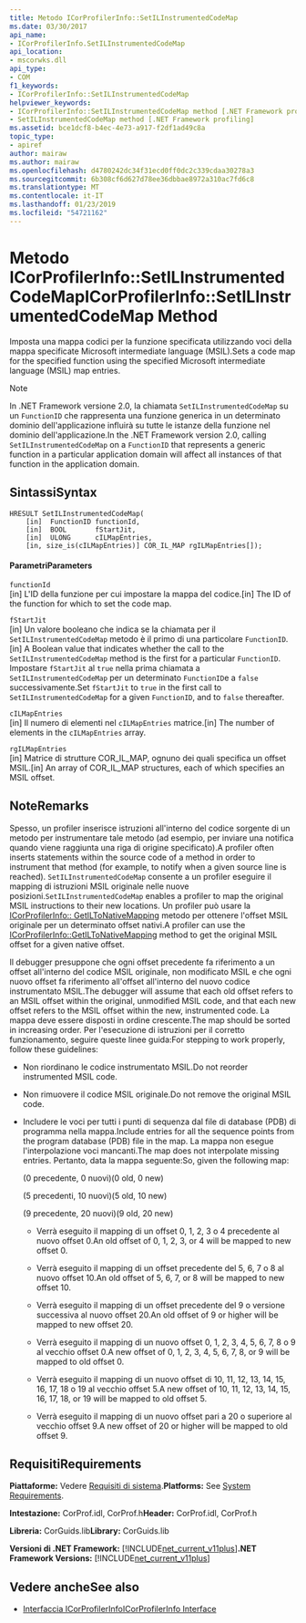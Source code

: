 ```yaml
---
title: Metodo ICorProfilerInfo::SetILInstrumentedCodeMap
ms.date: 03/30/2017
api_name:
- ICorProfilerInfo.SetILInstrumentedCodeMap
api_location:
- mscorwks.dll
api_type:
- COM
f1_keywords:
- ICorProfilerInfo::SetILInstrumentedCodeMap
helpviewer_keywords:
- ICorProfilerInfo::SetILInstrumentedCodeMap method [.NET Framework profiling]
- SetILInstrumentedCodeMap method [.NET Framework profiling]
ms.assetid: bce1dcf8-b4ec-4e73-a917-f2df1ad49c8a
topic_type:
- apiref
author: mairaw
ms.author: mairaw
ms.openlocfilehash: d4780242dc34f31ecd0ff0dc2c339cdaa30278a3
ms.sourcegitcommit: 6b308cf6d627d78ee36dbbae8972a310ac7fd6c8
ms.translationtype: MT
ms.contentlocale: it-IT
ms.lasthandoff: 01/23/2019
ms.locfileid: "54721162"
---
```

# <a name="icorprofilerinfosetilinstrumentedcodemap-method"></a><span data-ttu-id="659c2-102">Metodo ICorProfilerInfo::SetILInstrumentedCodeMap</span><span class="sxs-lookup"><span data-stu-id="659c2-102">ICorProfilerInfo::SetILInstrumentedCodeMap Method</span></span>
<span data-ttu-id="659c2-103">Imposta una mappa codici per la funzione specificata utilizzando voci della mappa specificate Microsoft intermediate language (MSIL).</span><span class="sxs-lookup"><span data-stu-id="659c2-103">Sets a code map for the specified function using the specified Microsoft intermediate language (MSIL) map entries.</span></span>  
  
> [!NOTE]
>  <span data-ttu-id="659c2-104">In .NET Framework versione 2.0, la chiamata `SetILInstrumentedCodeMap` su un `FunctionID` che rappresenta una funzione generica in un determinato dominio dell'applicazione influirà su tutte le istanze della funzione nel dominio dell'applicazione.</span><span class="sxs-lookup"><span data-stu-id="659c2-104">In the .NET Framework version 2.0, calling `SetILInstrumentedCodeMap` on a `FunctionID` that represents a generic function in a particular application domain will affect all instances of that function in the application domain.</span></span>  
  
## <a name="syntax"></a><span data-ttu-id="659c2-105">Sintassi</span><span class="sxs-lookup"><span data-stu-id="659c2-105">Syntax</span></span>  
  
```  
HRESULT SetILInstrumentedCodeMap(  
    [in]  FunctionID functionId,  
    [in]  BOOL       fStartJit,  
    [in]  ULONG      cILMapEntries,  
    [in, size_is(cILMapEntries)] COR_IL_MAP rgILMapEntries[]);  
```  
  
#### <a name="parameters"></a><span data-ttu-id="659c2-106">Parametri</span><span class="sxs-lookup"><span data-stu-id="659c2-106">Parameters</span></span>  
 `functionId`  
 <span data-ttu-id="659c2-107">[in] L'ID della funzione per cui impostare la mappa del codice.</span><span class="sxs-lookup"><span data-stu-id="659c2-107">[in] The ID of the function for which to set the code map.</span></span>  
  
 `fStartJit`  
 <span data-ttu-id="659c2-108">[in] Un valore booleano che indica se la chiamata per il `SetILInstrumentedCodeMap` metodo è il primo di una particolare `FunctionID`.</span><span class="sxs-lookup"><span data-stu-id="659c2-108">[in] A Boolean value that indicates whether the call to the `SetILInstrumentedCodeMap` method is the first for a particular `FunctionID`.</span></span> <span data-ttu-id="659c2-109">Impostare `fStartJit` al `true` nella prima chiamata a `SetILInstrumentedCodeMap` per un determinato `FunctionID`e a `false` successivamente.</span><span class="sxs-lookup"><span data-stu-id="659c2-109">Set `fStartJit` to `true` in the first call to `SetILInstrumentedCodeMap` for a given `FunctionID`, and to `false` thereafter.</span></span>  
  
 `cILMapEntries`  
 <span data-ttu-id="659c2-110">[in] Il numero di elementi nel `cILMapEntries` matrice.</span><span class="sxs-lookup"><span data-stu-id="659c2-110">[in] The number of elements in the `cILMapEntries` array.</span></span>  
  
 `rgILMapEntries`  
 <span data-ttu-id="659c2-111">[in] Matrice di strutture COR_IL_MAP, ognuno dei quali specifica un offset MSIL.</span><span class="sxs-lookup"><span data-stu-id="659c2-111">[in] An array of COR_IL_MAP structures, each of which specifies an MSIL offset.</span></span>  
  
## <a name="remarks"></a><span data-ttu-id="659c2-112">Note</span><span class="sxs-lookup"><span data-stu-id="659c2-112">Remarks</span></span>  
 <span data-ttu-id="659c2-113">Spesso, un profiler inserisce istruzioni all'interno del codice sorgente di un metodo per instrumentare tale metodo (ad esempio, per inviare una notifica quando viene raggiunta una riga di origine specificato).</span><span class="sxs-lookup"><span data-stu-id="659c2-113">A profiler often inserts statements within the source code of a method in order to instrument that method (for example, to notify when a given source line is reached).</span></span> <span data-ttu-id="659c2-114">`SetILInstrumentedCodeMap` consente a un profiler eseguire il mapping di istruzioni MSIL originale nelle nuove posizioni.</span><span class="sxs-lookup"><span data-stu-id="659c2-114">`SetILInstrumentedCodeMap` enables a profiler to map the original MSIL instructions to their new locations.</span></span> <span data-ttu-id="659c2-115">Un profiler può usare la [ICorProfilerInfo:: GetILToNativeMapping](../../../../docs/framework/unmanaged-api/profiling/icorprofilerinfo-getiltonativemapping-method.md) metodo per ottenere l'offset MSIL originale per un determinato offset nativi.</span><span class="sxs-lookup"><span data-stu-id="659c2-115">A profiler can use the [ICorProfilerInfo::GetILToNativeMapping](../../../../docs/framework/unmanaged-api/profiling/icorprofilerinfo-getiltonativemapping-method.md) method to get the original MSIL offset for a given native offset.</span></span>  
  
 <span data-ttu-id="659c2-116">Il debugger presuppone che ogni offset precedente fa riferimento a un offset all'interno del codice MSIL originale, non modificato MSIL e che ogni nuovo offset fa riferimento all'offset all'interno del nuovo codice instrumentato MSIL.</span><span class="sxs-lookup"><span data-stu-id="659c2-116">The debugger will assume that each old offset refers to an MSIL offset within the original, unmodified MSIL code, and that each new offset refers to the MSIL offset within the new, instrumented code.</span></span> <span data-ttu-id="659c2-117">La mappa deve essere disposti in ordine crescente.</span><span class="sxs-lookup"><span data-stu-id="659c2-117">The map should be sorted in increasing order.</span></span> <span data-ttu-id="659c2-118">Per l'esecuzione di istruzioni per il corretto funzionamento, seguire queste linee guida:</span><span class="sxs-lookup"><span data-stu-id="659c2-118">For stepping to work properly, follow these guidelines:</span></span>  
  
-   <span data-ttu-id="659c2-119">Non riordinano le codice instrumentato MSIL.</span><span class="sxs-lookup"><span data-stu-id="659c2-119">Do not reorder instrumented MSIL code.</span></span>  
  
-   <span data-ttu-id="659c2-120">Non rimuovere il codice MSIL originale.</span><span class="sxs-lookup"><span data-stu-id="659c2-120">Do not remove the original MSIL code.</span></span>  
  
-   <span data-ttu-id="659c2-121">Includere le voci per tutti i punti di sequenza dal file di database (PDB) di programma nella mappa.</span><span class="sxs-lookup"><span data-stu-id="659c2-121">Include entries for all the sequence points from the program database (PDB) file in the map.</span></span> <span data-ttu-id="659c2-122">La mappa non esegue l'interpolazione voci mancanti.</span><span class="sxs-lookup"><span data-stu-id="659c2-122">The map does not interpolate missing entries.</span></span> <span data-ttu-id="659c2-123">Pertanto, data la mappa seguente:</span><span class="sxs-lookup"><span data-stu-id="659c2-123">So, given the following map:</span></span>  
  
     <span data-ttu-id="659c2-124">(0 precedente, 0 nuovi)</span><span class="sxs-lookup"><span data-stu-id="659c2-124">(0 old, 0 new)</span></span>  
  
     <span data-ttu-id="659c2-125">(5 precedenti, 10 nuovi)</span><span class="sxs-lookup"><span data-stu-id="659c2-125">(5 old, 10 new)</span></span>  
  
     <span data-ttu-id="659c2-126">(9 precedente, 20 nuovi)</span><span class="sxs-lookup"><span data-stu-id="659c2-126">(9 old, 20 new)</span></span>  
  
    -   <span data-ttu-id="659c2-127">Verrà eseguito il mapping di un offset 0, 1, 2, 3 o 4 precedente al nuovo offset 0.</span><span class="sxs-lookup"><span data-stu-id="659c2-127">An old offset of 0, 1, 2, 3, or 4 will be mapped to new offset 0.</span></span>  
  
    -   <span data-ttu-id="659c2-128">Verrà eseguito il mapping di un offset precedente del 5, 6, 7 o 8 al nuovo offset 10.</span><span class="sxs-lookup"><span data-stu-id="659c2-128">An old offset of 5, 6, 7, or 8 will be mapped to new offset 10.</span></span>  
  
    -   <span data-ttu-id="659c2-129">Verrà eseguito il mapping di un offset precedente del 9 o versione successiva al nuovo offset 20.</span><span class="sxs-lookup"><span data-stu-id="659c2-129">An old offset of 9 or higher will be mapped to new offset 20.</span></span>  
  
    -   <span data-ttu-id="659c2-130">Verrà eseguito il mapping di un nuovo offset 0, 1, 2, 3, 4, 5, 6, 7, 8 o 9 al vecchio offset 0.</span><span class="sxs-lookup"><span data-stu-id="659c2-130">A new offset of 0, 1, 2, 3, 4, 5, 6, 7, 8, or 9 will be mapped to old offset 0.</span></span>  
  
    -   <span data-ttu-id="659c2-131">Verrà eseguito il mapping di un nuovo offset di 10, 11, 12, 13, 14, 15, 16, 17, 18 o 19 al vecchio offset 5.</span><span class="sxs-lookup"><span data-stu-id="659c2-131">A new offset of 10, 11, 12, 13, 14, 15, 16, 17, 18, or 19 will be mapped to old offset 5.</span></span>  
  
    -   <span data-ttu-id="659c2-132">Verrà eseguito il mapping di un nuovo offset pari a 20 o superiore al vecchio offset 9.</span><span class="sxs-lookup"><span data-stu-id="659c2-132">A new offset of 20 or higher will be mapped to old offset 9.</span></span>  
  
## <a name="requirements"></a><span data-ttu-id="659c2-133">Requisiti</span><span class="sxs-lookup"><span data-stu-id="659c2-133">Requirements</span></span>  
 <span data-ttu-id="659c2-134">**Piattaforme:** Vedere [Requisiti di sistema](../../../../docs/framework/get-started/system-requirements.md).</span><span class="sxs-lookup"><span data-stu-id="659c2-134">**Platforms:** See [System Requirements](../../../../docs/framework/get-started/system-requirements.md).</span></span>  
  
 <span data-ttu-id="659c2-135">**Intestazione:** CorProf.idl, CorProf.h</span><span class="sxs-lookup"><span data-stu-id="659c2-135">**Header:** CorProf.idl, CorProf.h</span></span>  
  
 <span data-ttu-id="659c2-136">**Libreria:** CorGuids.lib</span><span class="sxs-lookup"><span data-stu-id="659c2-136">**Library:** CorGuids.lib</span></span>  
  
 <span data-ttu-id="659c2-137">**Versioni di .NET Framework:** [!INCLUDE[net_current_v11plus](../../../../includes/net-current-v11plus-md.md)]</span><span class="sxs-lookup"><span data-stu-id="659c2-137">**.NET Framework Versions:** [!INCLUDE[net_current_v11plus](../../../../includes/net-current-v11plus-md.md)]</span></span>  
  
## <a name="see-also"></a><span data-ttu-id="659c2-138">Vedere anche</span><span class="sxs-lookup"><span data-stu-id="659c2-138">See also</span></span>
- [<span data-ttu-id="659c2-139">Interfaccia ICorProfilerInfo</span><span class="sxs-lookup"><span data-stu-id="659c2-139">ICorProfilerInfo Interface</span></span>](../../../../docs/framework/unmanaged-api/profiling/icorprofilerinfo-interface.md)
